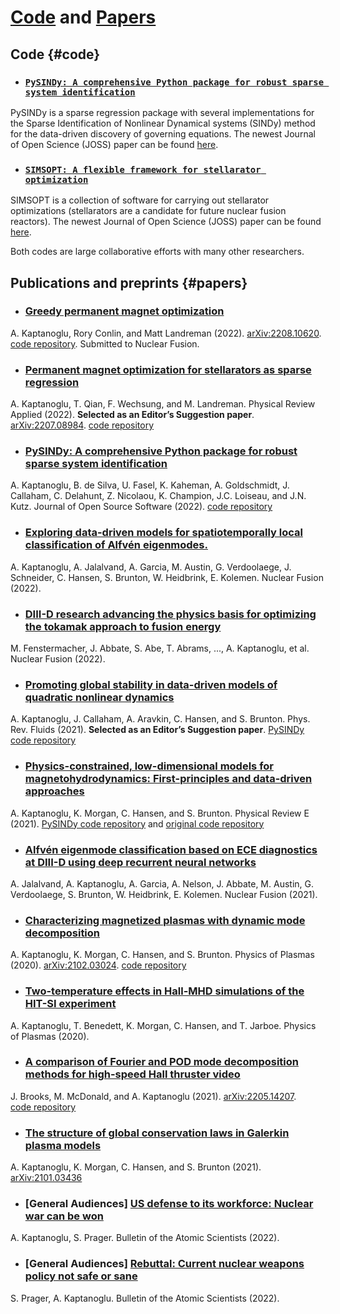 # [Code](#code) and [Papers](#papers)

## Code {#code}

* ### [`PySINDy: A comprehensive Python package for robust sparse system identification`](https://github.com/dynamicslab/pysindy)
PySINDy is a sparse regression package with several implementations for the Sparse Identification of Nonlinear Dynamical systems (SINDy) method for the data-driven discovery of governing equations. The newest Journal of Open Science (JOSS) paper can be found [here](https://doi.org/10.21105/joss.03994).

* ### [`SIMSOPT: A flexible framework for stellarator optimization`](https://github.com/hiddenSymmetries/simsopt)
SIMSOPT is a collection of software for carrying out stellarator optimizations (stellarators are a candidate for future nuclear fusion reactors). The newest Journal of Open Science (JOSS) paper can be found [here](https://doi.org/10.21105/joss.03525).

Both codes are large collaborative efforts with many other researchers.

## Publications and preprints {#papers}

* ### [Greedy permanent magnet optimization](https://arxiv.org/abs/2208.10620)
A. Kaptanoglu, Rory Conlin, and Matt Landreman (2022). [arXiv:2208.10620](https://arxiv.org/abs/2208.10620).
[code repository](https://github.com/hiddenSymmetries/simsopt/tree/permanent_magnets). Submitted to Nuclear Fusion.

* ### [Permanent magnet optimization for stellarators as sparse regression](https://arxiv.org/abs/2207.08984)
A. Kaptanoglu, T. Qian, F. Wechsung, and M. Landreman. Physical Review Applied (2022). <b>Selected as an Editor’s Suggestion paper</b>. [arXiv:2207.08984](https://arxiv.org/abs/2207.08984).
[code repository](https://github.com/hiddenSymmetries/simsopt/tree/permanent_magnets)

* ### [PySINDy: A comprehensive Python package for robust sparse system identification](https://doi.org/10.21105/joss.03994)
A. Kaptanoglu, B. de Silva, U. Fasel, K. Kaheman, A. Goldschmidt, J. Callaham, C. Delahunt, Z. Nicolaou, K. Champion, J.C. Loiseau, and J.N. Kutz. Journal of Open Source Software (2022).
[code repository](https://github.com/dynamicslab/pysindy)

* ### [Exploring data-driven models for spatiotemporally local classification of Alfvén eigenmodes.](https://iopscience.iop.org/article/10.1088/1741-4326/ac8a03/meta?casa_token=SROyDh6MC0oAAAAA:K9gesgJpLlJO2STVTZH3pyEVgNJwakhF6Pl_rQkpI-1K2pZDyFfGmlIZEJa83SLPUfjw4Hk9FA)
A. Kaptanoglu, A. Jalalvand, A. Garcia, M. Austin, G. Verdoolaege, J. Schneider, C. Hansen, S. Brunton, W. Heidbrink, E. Kolemen. Nuclear Fusion (2022).

* ### [DIII-D research advancing the physics basis for optimizing the tokamak approach to fusion energy](https://iopscience.iop.org/article/10.1088/1741-4326/ac2ff2/meta)
M. Fenstermacher, J. Abbate, S. Abe, T. Abrams, ..., A. Kaptanoglu, et al. Nuclear Fusion (2022).

* ### [Promoting  global  stability  in  data-driven  models  of quadratic nonlinear dynamics](https://journals.aps.org/prfluids/abstract/10.1103/PhysRevFluids.6.094401)
A. Kaptanoglu, J. Callaham, A. Aravkin, C. Hansen, and S. Brunton. Phys. Rev. Fluids (2021). <b>Selected as an Editor’s Suggestion paper</b>.
[PySINDy code repository](https://github.com/dynamicslab/pysindy)

* ### [Physics-constrained, low-dimensional models for magnetohydrodynamics: First-principles and data-driven approaches](https://journals.aps.org/pre/abstract/10.1103/PhysRevE.104.015206)
A. Kaptanoglu, K. Morgan, C. Hansen, and S. Brunton. Physical Review E (2021).
[PySINDy code repository](https://github.com/dynamicslab/pysindy) and [original code repository](https://github.com/akaptano/POD-Galerkin_MHD)

* ### [Alfvén eigenmode classification based on ECE diagnostics at DIII-D using deep recurrent neural networks](https://iopscience.iop.org/article/10.1088/1741-4326/ac3be7/meta)
A. Jalalvand, A. Kaptanoglu, A. Garcia, A. Nelson, J. Abbate, M. Austin, G. Verdoolaege, S. Brunton, W. Heidbrink, E. Kolemen. Nuclear Fusion (2021).

* ### [Characterizing magnetized plasmas with dynamic mode decomposition](https://aip.scitation.org/doi/full/10.1063/1.5138932)
A. Kaptanoglu, K. Morgan, C. Hansen, and S. Brunton. Physics of Plasmas (2020). [arXiv:2102.03024](https://arxiv.org/abs/2102.03024).
[code repository](https://github.com/akaptano/PlasmaPhysics_DMD)

* ### [Two-temperature effects in Hall-MHD simulations of the HIT-SI experiment](https://aip.scitation.org/doi/full/10.1063/5.0006311)
A. Kaptanoglu, T. Benedett, K. Morgan, C. Hansen, and T. Jarboe. Physics of Plasmas (2020).

* ### [A comparison of Fourier and POD mode decomposition methods for high-speed Hall thruster video](https://arxiv.org/abs/2205.14207)
J. Brooks, M. McDonald, and A. Kaptanoglu (2021). [arXiv:2205.14207](https://arxiv.org/abs/2205.14207).
<br>
[code repository](https://zenodo.org/record/5150716#.YyOAdi-B30o)

* ### [The structure of global conservation laws in Galerkin plasma models](https://arxiv.org/abs/2101.03436)
A. Kaptanoglu, K. Morgan, C. Hansen, and S. Brunton (2021). [arXiv:2101.03436](hhttps://arxiv.org/abs/2101.03436)

* ### [General Audiences] [US defense to its workforce: Nuclear war can be won](https://thebulletin.org/2022/02/us-defense-to-its-workforce-nuclear-war-can-be-won/)
A. Kaptanoglu, S. Prager. Bulletin of the Atomic Scientists (2022).

* ### [General Audiences] [Rebuttal: Current nuclear weapons policy not safe or sane](https://thebulletin.org/2022/05/rebuttal-current-nuclear-weapons-policy-not-safe-or-sane/#post-heading)
S. Prager, A. Kaptanoglu. Bulletin of the Atomic Scientists (2022).
